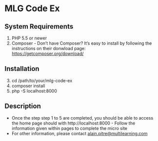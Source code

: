 # MLG Code Ex

System Requirements
---
1. PHP 5.5 or newer
2. Composer - Don’t have Composer? It’s easy to install by following the instructions on their donwload page: https://getcomposer.org/download/

Installation
---
3. cd /path/to/your/mlg-code-ex
4. composer install
5. php -S localhost:8000

Description
---
- Once the step step 1 to 5 are completed, you should be able to access the home page should with http://localhost:8000 - Follow the information given within pages to complete the micro site
- For other information, please contact alain.pitre@multilearning.com